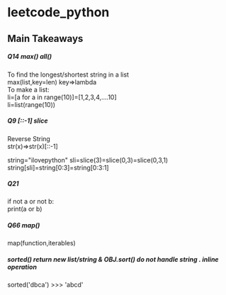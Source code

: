 # leetcode_python
<h2>Main Takeaways</h2>
<h5>Q14    max()   all()</h5>
To find the longest/shortest string in a list  <br>
max(list,key=len)  key=>lambda
<br>To make a list:<br>
li=[a for a in range(10)]=[1,2,3,4,....10]<br>
li=list(range(10))

<h5>Q9   [::-1]   slice  </h5>
Reverse String <br>
str(x)=>str(x)[::-1]

string="ilovepython"
sli=slice(3)=slice(0,3)=slice(0,3,1)
string[sli]=string[0:3]=string[0:3:1]

<h5>Q21 </h5>
if not a or not b: <br>
    print(a or b)

<h5>Q66 map()</h5>
map(function,iterables)

<h5>sorted() return new list/string  & OBJ.sort() do not handle string . inline operation</h5>
  sorted('dbca')
  >>> 'abcd'